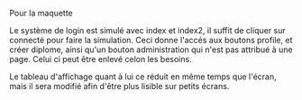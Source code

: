 Pour la maquette

Le système de login est simulé avec index et index2, il suffit de cliquer sur connecté pour faire la simulation. Ceci donne l'accés aux boutons profile, et créer diplome, ainsi qu'un bouton administration qui n'est pas attribué à une page. Celui ci peut être enlevé celon les besoins.

Le tableau d'affichage quant à lui ce réduit en même temps que l'écran, mais il sera modifié afin d'être plus lisible sur petits écrans.